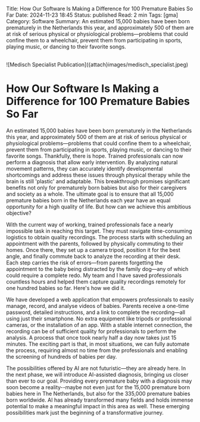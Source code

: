 Title: How Our Software Is Making a Difference for 100 Premature Babies So Far
Date: 2024-11-23 18:45
Status: published
Read: 2 min
Tags: [gma]
Category: Software
Summary: An estimated 15,000 babies have been born prematurely in the Netherlands this year, and approximately 500 of them are at risk of serious physical or physiological problems—problems that could confine them to a wheelchair, prevent them from participating in sports, playing music, or dancing to their favorite songs.

<br>
![Medisch Specialist Publication]({attach}images/medisch_specialist.jpeg)
<br>


# How Our Software Is Making a Difference for 100 Premature Babies So Far

An estimated 15,000 babies have been born prematurely in the Netherlands this year, and approximately 500 of them are at risk of serious physical or physiological problems—problems that could confine them to a wheelchair, prevent them from participating in sports, playing music, or dancing to their favorite songs. Thankfully, there is hope. Trained professionals can now perform a diagnosis that allow early intervention. By analyzing natural movement patterns, they can accurately identify developmental shortcomings and address these issues through physical therapy while the brain is still 'plastic' and adaptable. This breakthrough promises significant benefits not only for prematurely born babies but also for their caregivers and society as a whole. The ultimate goal is to ensure that all 15,000 premature babies born in the Netherlands each year have an equal opportunity for a high quality of life. But how can we achieve this ambitious objective?

With the current way of working, trained professionals face a nearly impossible task in reaching this target. They must navigate time-consuming logistics to obtain quality recordings. The process starts with scheduling an appointment with the parents, followed by physically commuting to their homes. Once there, they set up a camera tripod, position it for the best angle, and finally commute back to analyze the recording at their desk. Each step carries the risk of errors—from parents forgetting the appointment to the baby being distracted by the family dog—any of which could require a complete redo. My team and I have saved professionals countless hours and helped them capture quality recordings remotely for one hundred babies so far. Here's how we did it.

We have developed a web application that empowers professionals to easily manage, record, and analyse videos of babies. Parents receive a one-time password, detailed instructions, and a link to complete the recording—all using just their smartphone. No extra equipment like tripods or professional cameras, or the installation of an app. With a stable internet connection, the recording can be of sufficient quality for professionals to perform the analysis. A process that once took nearly half a day now takes just 15 minutes. The exciting part is that, in most situations, we can fully automate the process, requiring almost no time from the professionals and enabling the screening of hundreds of babies per day.

The possibilities offered by AI are not futuristic—they are already here. In the next phase, we will introduce AI-assisted diagnosis, bringing us closer than ever to our goal. Providing every premature baby with a diagnosis may soon become a reality--maybe not even just for the 15,000 premature born babies here in The Netherlands, but also for the 335,000 premature babies born worldwide. AI has already transformed many fields and holds immense potential to make a meaningful impact in this area as well. These emerging possibilities mark just the beginning of a transformative journey.